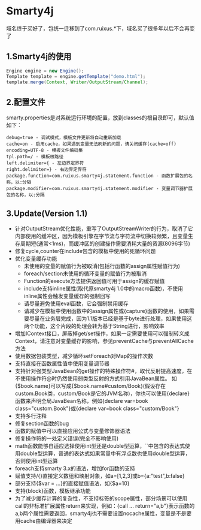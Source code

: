 Smarty4j
========
域名终于买好了，包统一迁移到了com.ruixus.*下，域名买了很多年以后不会再变了

1.Smarty4j的使用
---------
```java
Engine engine = new Engine();
Template template = engine.getTemplate("demo.html");
template.merge(Context, Writer/OutputStream/Channel);
```
2.配置文件
---------
smarty.properties是对系统运行环境的配置，放到classes的根目录即可，默认值如下：
```shell
debug=true - 调试模式，模板文件更新将自动重新加载
cache=on - 启用cache，如果遇到变量无法刷新的问题，请关闭缓存(cache=off)
encoding=UTF-8 - 模板文件编码集
tpl.path=/ - 模板根路径
left.delimiter={ - 左边界定界符
right.delimiter=} - 右边界定界符
package.function=com.ruixus.smarty4j.statement.function - 函数扩展包的名称，以:分隔
package.modifier=com.ruixus.smarty4j.statement.modifier - 变量调节器扩展包的名称，以:分隔
```
3.Update(Version 1.1)
----------
* 针对OutputStream优化性能，重写了OutputStreamWriter的行为，取消了它内部使用的缓冲区，因为模板引擎在字节流与字符流中切换较频繁，且变量生存周期短(通常<1ms)，而缓冲区的创建操作需要消耗大量的资源(8096字节)
* 修复cycle,counter在include包含的模板中使用的死循环问题
* 优化变量缓存功能
	* 未使用的变量的赋值行为被取消(包括行函数的assign属性赋值行为)
	* foreach/section未使用的循环变量的赋值行为被取消
	* Function的execute方法提供返回值可用于assign的缓存赋值
	* include支持inline属性(取代原smarty4j 1.0中的macro函数)，不使用inline属性会触发变量缓存的强制回写
	* 请尽量避免使用eval函数，它会强制禁用缓存
	* 请减少在模板中使用函数中的assign属性或{capture}函数的使用，如果需要尽量在业务层完成，因为1.1版本已经是基于byte进行处理，如果使用这两个功能，这个片段的处理会转为基于String进行，影响效率
* 增加IContext接口，屏蔽掉get/set操作，如果一定需要使用可以强制转义成Context，请注意对变量缓存的影响，参见preventCache与preventAllCache方法
* 使用数据包装类型，减少循环setForeach对Map的操作次数
* 支持直接在函数属性值中使用变量调节器
* 支持针对强类型JavaBean的get操作的特殊操作符#，取代反射提高速度，在不使用操作符@时仍然使用弱类型反射的方式引用JavaBean属性。
如{$book.name}可以写成{$book.name#custom/Book}(假设存在custom.Book类，custom/Book是它的JVM名称)，你也可以使用{declare}函数来声明全局JavaBean名称，例如{declare var=book class="custom.Book"}或{declare var=book class="custom/Book"}
* 支持多行注释
* 修复section函数的bug
* 函数的赋值中可以直接应用公式与变量修饰器语法
* 修复操作符的一处定义错误(完全不影响使用)
* math函数能够自适应选择使用int型还是double型运算，``中包含的表达式使用double型运算，普通的表达式如果常量中有浮点数也使用double型运算，否则使用int型运算
* foreach支持smarty 3.x的语法，增加for函数的支持
* 赋值支持/{}直接定义数组和映射对象，如a=[1,2,3]或b={a:"test",b:false}
* 部分支持{$var = ...}的直接赋值语法，如{$a=10}
* 支持{block}函数，模板继承功能
* 为了减少缓存计算的复杂性，不支持标签的scope属性，部分场景可以使用call的非标准扩展属性return来实现，例如：{call ... return="a,b"}表示函数的a,b两个属性需要返回，smarty4j也不需要设置nocache属性，变量是不是要用cache由编译器来决定

